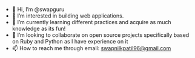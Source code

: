 - 👋 Hi, I’m @swapguru
- 👀 I’m interested in building web applications.
- 🌱 I’m currently learning different practices and acquire as much knowledge as its fun!
- 💞️ I’m looking to collaborate on open source projects specifically based on Ruby and Python as I have experience on it
- 📫 How to reach me through email: swapnilkpatil96@gmail.com

<!---
swapguru/swapguru is a ✨ special ✨ repository because its `README.md` (this file) appears on your GitHub profile.
You can click the Preview link to take a look at your changes.
--->
